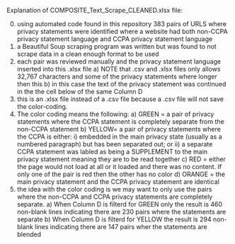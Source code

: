 Explanation of COMPOSITE_Text_Scrape_CLEANED.xlsx file:

0) using automated code found in this repository 383 pairs of URLS where privacy statements were identified where a website
   had both non-CCPA privacy statement language and CCPA privacy statement language
1) a Beautiful Soup scraping program was written but was found to not scrape data in a clean enough format to be used
2) each pair was reviewed manually and the privacy statement language inserted into this .xlsx file
   a) NOTE that .csv and .xlsx files only allows 32,767 characters and some of the privacy statements where longer then this
   b) in this case the text of the privacy statement was continued in the the cell below of the same Column D
4) this is an .xlsx file instead of a .csv file because a .csv file will not save the color-coding.
5) The color coding means the following:
   a) GREEN = a pair of privacy statements where the CCPA statement is completely separate from the non-CCPA statement
   b) YELLOW= a pair of privacy statements where the CCPA is either:
      i) embedded in the main privacy state (usually as a numbered paragraph) but has been separated out; or
      ii) a separate CCPA statement was labled as being a SUPPLEMENT to the main privacy statement meaning they are to be read together
   c) RED = either the page would not load at all or it loaded and there was no content. If only one of the pair is red then the other has no color
   d) ORANGE = the main privacy statement and the CCPA privacy statement are identical
6) the idea with the color coding is we may want to only use the pairs where the non-CCPA and CCPA privacy statements are completely separate.
   a) When Column D is filterd for GREEN only the result is 460 non-blank lines indicating there are 230 pairs where the statements are separate
   b) When Column D is filterd for YELLOW the result is 294 non-blank lines indicating there are 147 pairs wher the statements are blended
